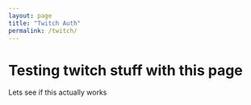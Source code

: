 ```yaml
---
layout: page
title: "Twitch Auth"
permalink: /twitch/
---
```


# Testing twitch stuff with this page
Lets see if this actually works
